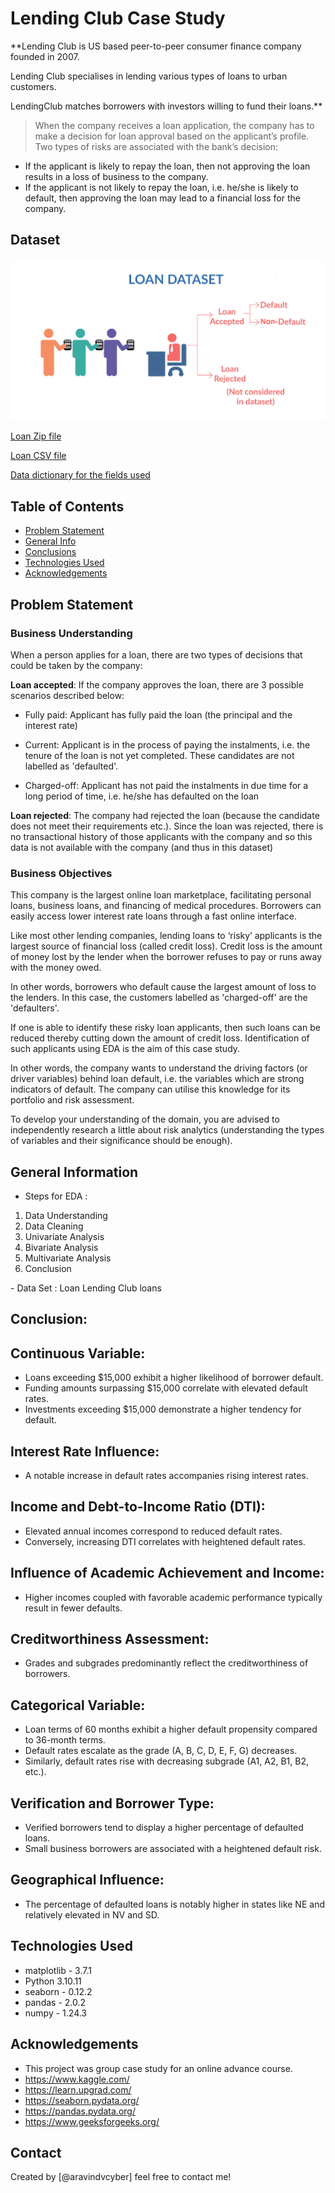 # Lending Club Case Study

**Lending Club is US based peer-to-peer consumer finance company founded in 2007.

Lending Club specialises in lending various types of loans to urban customers.

LendingClub matches borrowers with investors willing to fund their loans.**

> When the company receives a loan application, the company has to make a decision for loan approval based on the applicant’s profile. Two types of risks are associated with the bank’s decision:

- If the applicant is likely to repay the loan, then not approving the loan results in a loss of business to the company.
- If the applicant is not likely to repay the loan, i.e. he/she is likely to default, then approving the loan may lead to a financial loss for the company.

## Dataset

![Loan Dataset](Loan_image.png)

[Loan Zip file](dataset/loan.zip)

[Loan CSV file](dataset/loan.csv)

[Data dictionary for the fields used](dataset/Data_Dictionary.csv)

## Table of Contents

- [Problem Statement](#problem-statement)
- [General Info](#general-information)
- [Conclusions](#conclusions)
- [Technologies Used](#technologies-used)
- [Acknowledgements](#acknowledgements)

## Problem Statement

### Business Understanding

When a person applies for a loan, there are two types of decisions that could be taken by the company:

**Loan accepted**: If the company approves the loan, there are 3 possible scenarios described below:

- Fully paid: Applicant has fully paid the loan (the principal and the interest rate)

- Current: Applicant is in the process of paying the instalments, i.e. the tenure of the loan is not yet completed. These candidates are not labelled as 'defaulted'.

- Charged-off: Applicant has not paid the instalments in due time for a long period of time, i.e. he/she has defaulted on the loan

**Loan rejected**: The company had rejected the loan (because the candidate does not meet their requirements etc.). Since the loan was rejected, there is no transactional history of those applicants with the company and so this data is not available with the company (and thus in this dataset)

### Business Objectives

This company is the largest online loan marketplace, facilitating personal loans, business loans, and financing of medical procedures. Borrowers can easily access lower interest rate loans through a fast online interface.

Like most other lending companies, lending loans to ‘risky’ applicants is the largest source of financial loss (called credit loss). Credit loss is the amount of money lost by the lender when the borrower refuses to pay or runs away with the money owed. 

In other words, borrowers who default cause the largest amount of loss to the lenders. In this case, the customers labelled as 'charged-off' are the 'defaulters'.

If one is able to identify these risky loan applicants, then such loans can be reduced thereby cutting down the amount of credit loss. Identification of such applicants using EDA is the aim of this case study.

In other words, the company wants to understand the driving factors (or driver variables) behind loan default, i.e. the variables which are strong indicators of default. The company can utilise this knowledge for its portfolio and risk assessment.

To develop your understanding of the domain, you are advised to independently research a little about risk analytics (understanding the types of variables and their significance should be enough).

## General Information

- Steps for EDA :
<ol>
    <li>Data Understanding</li>
    <li>Data Cleaning</li>
    <li>Univariate Analysis</li>
    <li>Bivariate Analysis</li>
    <li>Multivariate Analysis</li>
    <li>Conclusion</li>
</ol>
- Data Set : Loan Lending Club loans

<!-- You don't have to answer all the questions - just the ones relevant to your project. -->

## Conclusion: 


## Continuous Variable:

- Loans exceeding $15,000 exhibit a higher likelihood of borrower default.
- Funding amounts surpassing $15,000 correlate with elevated default rates.
- Investments exceeding $15,000 demonstrate a higher tendency for default.

## Interest Rate Influence:

- A notable increase in default rates accompanies rising interest rates.

## Income and Debt-to-Income Ratio (DTI):

- Elevated annual incomes correspond to reduced default rates.
- Conversely, increasing DTI correlates with heightened default rates.

## Influence of Academic Achievement and Income:

- Higher incomes coupled with favorable academic performance typically result in fewer defaults.

## Creditworthiness Assessment:

- Grades and subgrades predominantly reflect the creditworthiness of borrowers.

## Categorical Variable:

- Loan terms of 60 months exhibit a higher default propensity compared to 36-month terms.
- Default rates escalate as the grade (A, B, C, D, E, F, G) decreases.
- Similarly, default rates rise with decreasing subgrade (A1, A2, B1, B2, etc.).

## Verification and Borrower Type:

- Verified borrowers tend to display a higher percentage of defaulted loans.
- Small business borrowers are associated with a heightened default risk.

## Geographical Influence:

- The percentage of defaulted loans is notably higher in states like NE and relatively elevated in NV and SD.



## Technologies Used

- matplotlib - 3.7.1
- Python 3.10.11
- seaborn - 0.12.2
- pandas - 2.0.2
- numpy - 1.24.3

## Acknowledgements

- This project was group case study for an online advance course.
- https://www.kaggle.com/
- https://learn.upgrad.com/
- https://seaborn.pydata.org/
- https://pandas.pydata.org/
- https://www.geeksforgeeks.org/

## Contact

Created by [@aravindvcyber] feel free to contact me!
